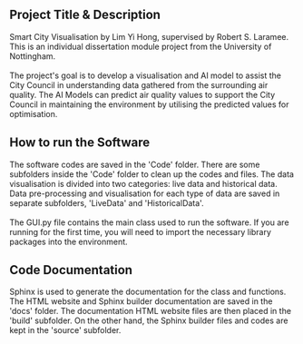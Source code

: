 ## Project Title & Description
Smart City Visualisation by Lim Yi Hong, supervised by Robert S. 
Laramee. This is an individual dissertation module project from
the University of Nottingham. <br><br>
The project's goal is to develop a visualisation and AI model to
assist the City Council in understanding data gathered from the 
surrounding air quality. The AI Models can predict air quality 
values to support the City Council in maintaining the environment
by utilising the predicted values for optimisation.


## How to run the Software
The software codes are saved in the 'Code' folder. There are some
subfolders inside the 'Code' folder to clean up the codes and 
files. The data visualisation is divided into two categories: live
data and historical data. Data pre-processing and visualisation 
for each type of data are saved in separate subfolders, 'LiveData'
and 'HistoricalData'. <br><br>
The GUI.py file contains the main class used to run the software.
If you are running for the first time, you will need to import the
necessary library packages into the environment.


## Code Documentation
Sphinx is used to generate the documentation for the class and 
functions. The HTML website and Sphinx builder documentation are
saved in the 'docs' folder. The documentation HTML website files are
then placed in the 'build' subfolder. On the other hand, the
Sphinx builder files and codes are kept in the 'source' subfolder.
